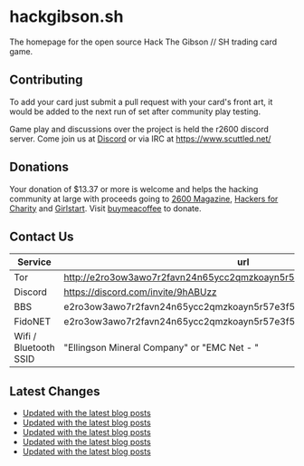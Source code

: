 # hackgibson.sh
The homepage for the open source Hack The Gibson // SH trading card game.


## Contributing

To add your card just submit a pull request with your card's front art, it would be added to the next run of set after community play testing.

Game play and discussions over the project is held the r2600 discord server. Come join us at [Discord](https://discord.com/invite/9hABUzz) or via IRC at https://www.scuttled.net/


## Donations

Your donation of $13.37 or more is welcome and helps the hacking community at large with proceeds going to [2600 Magazine](https://2600.com/), [Hackers for Charity](https://hackersforcharity.org) and [Girlstart](https://girlstart.org).  Visit [buymeacoffee](https://www.buymeacoffee.com/hackgibson.sh) to donate.


## Contact Us

Service | url
-|-
Tor | http://e2ro3ow3awo7r2favn24n65ycc2qmzkoayn5r57e3f56nvjwdcgg32ad.onion
Discord | https://discord.com/invite/9hABUzz
BBS | e2ro3ow3awo7r2favn24n65ycc2qmzkoayn5r57e3f56nvjwdcgg32ad.onion:23
FidoNET | e2ro3ow3awo7r2favn24n65ycc2qmzkoayn5r57e3f56nvjwdcgg32ad.onion:24554
Wifi / Bluetooth SSID | "Ellingson Mineral Company" or "EMC Net - <fidonet address>"

## Latest Changes
<!-- BLOG-POST-LIST:START -->
- [Updated with the latest blog posts](https://github.com/DFW2600/hackgibson.sh/commit/26b97848113905f8695bb579465ae13d1831e570)
- [Updated with the latest blog posts](https://github.com/DFW2600/hackgibson.sh/commit/981f7076c049e24bc02d6a121c52e97916998248)
- [Updated with the latest blog posts](https://github.com/DFW2600/hackgibson.sh/commit/6a7b43fdc5af279a70fa4eedae07ba57e215822e)
- [Updated with the latest blog posts](https://github.com/DFW2600/hackgibson.sh/commit/24a730bf69dcac7d68bf3b8916f52efc386d3179)
- [Updated with the latest blog posts](https://github.com/DFW2600/hackgibson.sh/commit/2dbb8bed1a976c1d48f9b5fb56d8b260e9ac9f0f)
<!-- BLOG-POST-LIST:END -->
